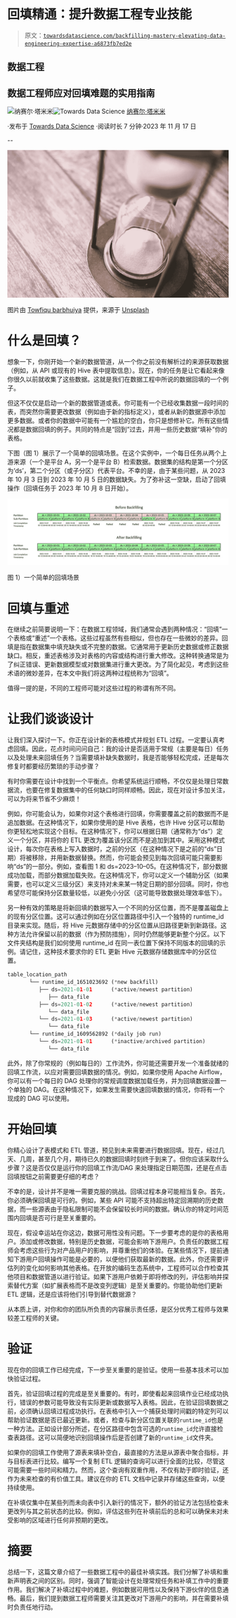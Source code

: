 # 回填精通：提升数据工程专业技能

> 原文：[`towardsdatascience.com/backfilling-mastery-elevating-data-engineering-expertise-a6873fb7ed2e`](https://towardsdatascience.com/backfilling-mastery-elevating-data-engineering-expertise-a6873fb7ed2e)

## 数据工程

## 数据工程师应对回填难题的实用指南

[](https://tamimi-naser.medium.com/?source=post_page-----a6873fb7ed2e--------------------------------)![纳赛尔·塔米米](https://tamimi-naser.medium.com/?source=post_page-----a6873fb7ed2e--------------------------------)[](https://towardsdatascience.com/?source=post_page-----a6873fb7ed2e--------------------------------)![Towards Data Science](https://towardsdatascience.com/?source=post_page-----a6873fb7ed2e--------------------------------) [纳赛尔·塔米米](https://tamimi-naser.medium.com/?source=post_page-----a6873fb7ed2e--------------------------------)

·发布于 [Towards Data Science](https://towardsdatascience.com/?source=post_page-----a6873fb7ed2e--------------------------------) ·阅读时长 7 分钟·2023 年 11 月 17 日

--

![](img/ca03f6688b8f11402878f079d3beac93.png)

图片由 [Towfiqu barbhuiya](https://unsplash.com/@towfiqu999999?utm_source=medium&utm_medium=referral) 提供，来源于 [Unsplash](https://unsplash.com/?utm_source=medium&utm_medium=referral)

# 什么是回填？

想象一下，你刚开始一个新的数据管道，从一个你之前没有解析过的来源获取数据（例如，从 API 或现有的 Hive 表中提取信息）。现在，你的任务是让它看起来像你很久以前就收集了这些数据。这就是我们在数据工程中所说的数据回填的一个例子。

但这不仅仅是启动一个新的数据管道或表。你可能有一个已经收集数据一段时间的表，而突然你需要更改数据（例如由于新的指标定义），或者从新的数据源中添加更多数据。或者你的数据中可能有一个尴尬的空白，你只是想修补它。所有这些情况都是数据回填的例子。共同的特点是“回到”过去，并用一些历史数据“填补”你的表格。

下图（图 1）展示了一个简单的回填场景。在这个实例中，一个每日任务从两个上游来源（一个是平台 A，另一个是平台 B）检索数据。数据集的结构是第一个分区为‘ds’，第二个分区（或子分区）代表平台。不幸的是，由于某些问题，从 2023 年 10 月 3 日到 2023 年 10 月 5 日的数据缺失。为了弥补这一空缺，启动了回填操作（回填任务于 2023 年 10 月 8 日开始）。

![](img/775860d0506ae23c029144b6f6afef9b.png)

图 1）一个简单的回填场景

# 回填与重述

在继续之前简要说明一下：在数据工程领域，我们通常会遇到两种情况：“回填”一个表格或“重述”一个表格。这些过程虽然有些相似，但也存在一些微妙的差异。回填是指在数据集中填充缺失或不完整的数据。它通常用于更新历史数据或修正数据缺口。相反，重述表格涉及对表格的内容或结构进行重大修改。这种转换通常是为了纠正错误、更新数据模型或对数据集进行重大更改。为了简化起见，考虑到这些术语的微妙差异，在本文中我们将这两种过程统称为“回填”。

值得一提的是，不同的工程师可能对这些过程的称谓有所不同。

# 让我们谈谈设计

让我们深入探讨一下。你正在设计新的表格模式并规划 ETL 过程。一定要认真考虑回填。因此，花点时间问问自己：我的设计是否适用于常规（主要是每日）任务以及处理未来回填任务？当需要填补缺失数据时，我是否能够轻松完成，还是每次修复时都要经历繁琐的手动步骤？

有时你需要在设计中找到一个平衡点。你希望系统运行顺畅，不仅仅是处理日常数据流，也要在修复数据集中的任何缺口时同样顺畅。因此，现在对设计多加关注，可以为将来节省不少麻烦！

例如，你可能会认为，如果你对这个表格进行回填，你需要覆盖之前的数据而不是追加数据。在这种情况下，如果你使用的是 Hive 表格，也许 Hive 分区可以帮助你更轻松地实现这个目标。在这种情况下，你可以根据日期（通常称为“ds”）定义一个分区，并将你的 ETL 更改为覆盖该分区而不是追加到其中。采用这种模式设计，每次你在表格上写入数据时，之前的分区（在这种情况下是之前的“ds”日期）将被移除，并用新数据替换。然而，你可能会预见到每次回填可能只需要影响“ds”的一部分。例如，查看图 1 和 ds=2023–10–05。在这种情况下，部分数据成功加载，而部分数据加载失败。在这种情况下，你可以定义一个辅助分区（如果需要，也可以定义三级分区）来支持对未来某一特定日期的部分回填。同时，你也希望尽可能保持分区数量较低，以避免小分区（这可能导致数据处理效率低下）。

另一种有效的策略是将新回填的数据写入一个不同的分区位置，而不是覆盖磁盘上的现有分区位置。这可以通过例如在分区位置路径中引入一个独特的 runtime_id 目录来实现。随后，将 Hive 元数据存储中的分区位置从旧路径更新到新路径。这种方法允许保留以前的数据（作为预防措施），同时仍然能够更新整个分区。以下文件夹结构是我们如何使用 runtime_id 在同一表位置下保持不同版本的回填的示例。请记住，这种技术要求你的 ETL 更新 Hive 元数据存储数据库中的分区位置。

```py
table_location_path
       └── runtime_id_1651023692 (*new backfill)
          ├── ds=2021-01-01      (*active/newest partition)
             ├── data_file
          ├── ds=2021-01-02      (*active/newest partition)
             └── data_file
          └── ds=2021-01-03      (*active/newest partition)
             └── data_file
       └── runtime_id_1609562892 (*daily job run)
          └── ds=2021-01-01      (*inactive/archived partition)
             └── data_file
```

此外，除了你常规的（例如每日的）工作流外，你可能还需要开发一个准备就绪的回填工作流，以应对需要回填数据的情况。例如，如果你使用 Apache Airflow，你可以有一个每日的 DAG 处理你的常规调度数据加载任务，并为回填数据设置一个单独的 DAG。在这种情况下，如果发生需要快速回填数据的情况，你将有一个现成的 DAG 可以使用。

# 开始回填

你精心设计了表模式和 ETL 管道，预见到未来需要进行数据回填。现在，经过几天、几周，甚至几个月，期待已久的数据回填时刻终于到来了。但你应该采取什么步骤？这是否仅仅是运行你的回填工作流/DAG 来处理指定日期范围，还是在点击回填按钮之前需要更仔细的考虑？

不幸的是，设计并不是唯一需要克服的挑战。回填过程本身可能相当复杂。首先，你必须确保回填是可行的。例如，某些 API 可能不支持超出特定回溯期的历史数据，而一些源表由于隐私限制可能不会保留较长时间的数据。确认你的特定时间范围内回填是否可行是至关重要的。

现在，假设幸运站在你这边，数据可用性没有问题。下一步要考虑的是你的表格用户。添加或修改数据，特别是历史数据，可能会影响下游用户。负责任的数据工程师会考虑这些行为对产品用户的影响，并尊重他们的体验。在某些情况下，提前通知下游用户回填操作可能是必要的，以便他们获取最新的数据。此外，你还需要评估列的变化如何影响其他表格。在开放的编码生态系统中，工程师可以合作检查其他项目和数据管道以进行验证。如果下游用户依赖于即将修改的列，评估影响并探索替代方案（如扩展表格而不是改变列逻辑）是至关重要的。你能协助他们更新 ETL 逻辑，还是应该将他们引导到替代数据源？

从本质上讲，对你和你的团队所负责的内容展示责任感，是区分优秀工程师与效果较差工程师的关键。

# 验证

现在你的回填工作已经完成，下一步至关重要的是验证。使用一些基本技术可以加快验证过程。

首先，验证回填过程的完成是至关重要的。有时，即使看起来回填作业已经成功执行，错误的参数可能导致没有实际更新或数据写入表格。因此，在验证回填数据之前，必须确认回填过程成功执行。在表格中引入一个捕获处理时间戳的特定列可以帮助验证数据是否已最近更新。或者，检查与新分区位置关联的`runtime_id`也是一种方法。正如设计部分所述，在分区路径中包含可选的`runtime_id`允许直接检查表路径。这可以简便地识别回填操作后是否创建了新的`runtime_id`文件夹。

如果你的回填工作使用了源表来填补空白，最直接的方法是从源表中聚合指标，并与目标表进行比较。编写一个复制 ETL 逻辑的查询可以进行全面的比较，尽管这可能需要一些时间和精力。然而，这个查询有双重作用，不仅有助于即时验证，还作为未来检查的有价值工具。建议在你的 ETL 文档中记录并存储这些查询，以便持续使用。

在补填仅集中在某些列而未向表中引入新行的情况下，额外的验证方法包括检查未更改列与其之前状态的比较。例如，评估这些列在补填前后的总和可以确保未对未受影响的区域进行任何非预期的更改。

# 摘要

总结一下，这篇文章介绍了一些数据工程中的最佳补填实践。我们分解了补填和重新声明表之间的区别。同时，强调了智能设计在处理常规任务和补填工作中的重要作用。我们解决了补填过程中的难题，例如数据可用性以及保持下游伙伴的信息通畅。最后，我们提到数据工程师需要关注其更改对下游用户的影响，并在需要补填时负责任地行动。
